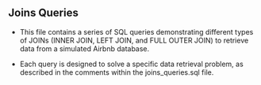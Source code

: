 
## Joins Queries
- This file contains a series of SQL queries demonstrating different types of JOINs (INNER JOIN, LEFT JOIN, and FULL OUTER JOIN) to retrieve data from a simulated Airbnb database.

- Each query is designed to solve a specific data retrieval problem, as described in the comments within the joins_queries.sql file.